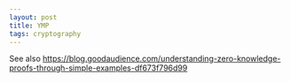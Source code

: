 ```yaml
---
layout: post
title: YMP
tags: cryptography
---
```


See also https://blog.goodaudience.com/understanding-zero-knowledge-proofs-through-simple-examples-df673f796d99

<script src="/resources/2022-ymp/ot.js" type="module"></script>
<!--<script src="/resources/2022-ymp/ymp.js" type="module"></script>-->
<script>
// TODO isea: use promises where user input matters?

// Protocol implementation as per
// https://citeseerx.ist.psu.edu/viewdoc/summary?doi=10.1.1.110.8816
// - paper indexing:
//   <-->  0..k-1
//   ^v    1..d
// - my indexing:
//   <-->  0..k-1
//   ^v    0..d-1
// and
// https://en.wikipedia.org/wiki/Yao%27s_Millionaires%27_problem
// beware its just a toy (bugs, side-channels, post-quantum crypto)
// TODO note: why JS? available, interactive

function getRandInt(n) {
	return Math.floor(Math.random() * n);
	if (typeof(getRandInt.seed) == 'undefined')
		getRandInt.seed = 42;
	// TODO replace with crypto API
	ret = (getRandInt.seed * 16807) % ((1 << 31) - 1);
	getRandInt.seed = ret;
	return ret % n;
}

function randBit() {
	return getRandInt(2);
}

/*
 * range
 * n	gets n-th least significant bit (0-based)
 * [low, high] low..high (incl.), (little endian: high..low)
 */
function getBit(a, range) {
	if (typeof(range) == 'number')
		range = BigInt(range);

	if (typeof(range) == 'bigint')
		return (a >> range) & 0x1n;

	let low = BigInt(range[0]);
	let high = BigInt(range[1]);
	let mask = (0x1n << (high - low + 1n)) - 1n;
	return (a >> low) & mask;
}

// TODO consider high-boundary exclusive
function setBit(a, range, val) {
	if (typeof(range) == 'number')
		range = BigInt(range);

	if (typeof(range) == 'bigint') {
		a = a & ~(0x1n << range);
		x = typeof(val) == 'function' ? val() : val
		a = a | (BigInt(x) << range);
		return a;
	}

	let low = range[0];
	let high = range[1];
	for (let i = low; i <= high; ++i)
		a = setBit(a, i, val);
	return a;
}

/*
 * n	input value
 * r	how many bits to rotate
 * w	wraparound width in bit
 */
function leftrot(n, r, w) {
	r = BigInt(r);
	w = BigInt(w);
	let full_mask = (0x1n << w) - 1n;
	let mask = ((0x1n << r) - 1n) << (w-r);

	// < r <  w-r <
	// ....|.......

	return	((n << r) & full_mask)
		|
		((n & mask) >> (w-r));
}

/*
 * a, b		ArrayBuffer
 * result	Uint8Array
 */
function xorArray(a, b) {
	// not working with 64b,
	// not ideal but avoid endianess issues when converting typed arrays
	// and easier alignment
	let va = new Uint16Array(a);
	let vb = new Uint16Array(b);
	console.assert(va.length == vb.length, va.length, vb.length);
	let res = new Uint16Array(va.length);
	for (let i = 0; i < res.length; ++i) {
		res[i] = va[i] ^ vb[i];
	}
	return new Uint8Array(res.buffer);
}

function hexArray(a) {
	if (typeof(a) == 'number' || typeof(a) == 'bigint')
		return a.toString(16).padStart(k/4, '0');
	let res = new Array();
	for (let i in a) {
		res[i] = hexArray(a[i]);
	}
	return res;
}

/*
 * E	group element, Uint8Array
 * 	returns a random group element
 */
function g2gHash(E) {
	let num = nacl.hash(E);
	return nacl.scalarMult.base(num.slice(0, SCALAR_LEN));
}

/*
 * n	number
 *	returns LE 2-complement encoded number as byte-array
 */
function num2bytes(n) {
	let result = new Array(32);
	let neg = (n < 0);
	n = neg ? -n-1 : n;
	n = BigInt(n);
	for (let i = 0; i < 32; ++i) {
		result[i] = Number(n % 256n);
		if (neg)
			result[i] = ~result[i];
		n = n / 256n;
	}
	//return new Uint8Array(result.reverse());
	return new Uint8Array(result);
}

function idx2Scalar(i) {
	i = BigInt(i);
	return num2bytes(8n*i);
}

/*
 * S		group elem sender (pub)
 * R		group elem receiver (pub)
 * K		group elem based on message + pk/sk exchange
 */
function keyGen(S, R, K) {
	let concat = new Uint8Array(S.length + R.length + K.length);
	concat.set(S, 0);
	concat.set(R, S.length);
	concat.set(K, S.length + R.length);
	// nacl's public box uses ECDH + salsa or? 1305
	return nacl.hash(concat);
}

var a = 0x17n;
var b = 0x0n;

// a,b,r,s 8,8,14,55 gives wrong result

// key len in OT
// must hold: k > d*d (even more, see below)
// k must be compatible with RSA message len
const k = 512;
// var d = 20;

// var k = 64;
var d = 6;
var d = 1;

// var k = 132;
// var d = 10;

function ioanis() {
console.log(
	"a:\t", a.toString(16),
	"b:\t", b.toString(16)
);

// Alice
let A = new Array(d);
for (let i = 0; i < d; ++i)
	A[i] = [0n, 0n];

// XXX paper states 2*k but makes no sense for rotations of k-bit numbers
// actually, there have to be at least d options (equal to guessing the
// position of highest decisive bit) but we use 2 bit encoding,
// so the rotation has to cover 2*d bits
// we could use even k bit rotation but:
//   a) that would inflict more contraints on the length of zero-zone to
//      avoid encountering zone of zeroes generated randomly
//   b) rotation boundary can be in the middle of the 2 encoding bits making 
//      result detection harder
let r = getRandInt(2*d);

// paper says "large enough" without clear specification
// paper specifies zone of zeroes to be from [d, d*d+d] interval
//   that gives s \in (3*d, d*d+3*d]
// k must be designed k >= d*d+3*d
let minZone = d;
console.assert(k >= d*d + 2*d + minZone);
let s = (2*d + minZone) + getRandInt(d*d);

console.log(
	"r = ", r,
	"s = ", s
);

// TODO refactor the A generation into more reusable code
for (let i = 0; i < d; ++i) {
	// set parts based on a[i]
	let l = 1 - Number(getBit(a, i));
	let m = 2*i; 

	// random triangle
	A[i][l] = setBit(A[i][l], [0, m-1], randBit);
	// decisive "diagonal"
	A[i][l] = setBit(A[i][l], m, getBit(a, i));
	A[i][l] = setBit(A[i][l], m+1, 1);

	// randomize others
	A[i][0] = setBit(A[i][0], [s, k-1], randBit);
	A[i][1] = setBit(A[i][1], [s, k-1], randBit);

	// top 2 bit must be bitwise equal not to corrupt '11' mark
	// XXX paper had this wrong
	A[i][0] = setBit(A[i][0], k-1, getBit(A[i][1], k-1));
	A[i][0] = setBit(A[i][0], k-2, getBit(A[i][1], k-2));
}

let S = new Array(d);
for (let i = 0; i < d; ++i) {
	S[i] = setBit(0n, [0, k-1], randBit);
	// debug: disable xor encryption
	// S[i] = setBit(0n, [0, k-1], 0);
}

// XXX paper botched this: only sendS must xor the mark, not S[d-1]
// mark is xor-sum of all As ^ the real mark (only top 2b)
// this way As would xor away, the result would me the real mark only then
let as = A.slice(0, d).map(x => getBit(x[0], [k-2, k-1]));
let xorval = as.reduce((acc, x) => acc ^= x, 0x3n);
let mark = 0n;
mark = setBit(mark, k-1, (xorval >> 1n));
mark = setBit(mark, k-2, xorval & 0x1n);

let A2 = new Array(d);
for (let i = 0; i < d; ++i) {
	A2[i] = Array(2);
	A2[i][0] = leftrot(A[i][0] ^ S[i], r, k);
	A2[i][1] = leftrot(A[i][1] ^ S[i], r, k);
	if (i == d-1){
		console.log(hexArray(A[i]), "^", hexArray(S[i]), "=", hexArray([A[i][0] ^ S[i], A[i][1] ^ S[i]]));
	}
}
console.log("A2\n", hexArray(A2));

sendS = leftrot(S.reduce((acc, x) => acc ^= x, mark), r, k);
console.log("sendS:\t", sendS.toString(16));

// Alice does OT of A2[i][0] and A2[i][1]
// Bob receives A2[i][b[i]]


// Bob's _R_eceipt as array
let R = new Array(d);

// TODO oblivious transfer here
for (let i = 0; i < d; ++i) {
	R[i] = A2[i][getBit(b, i)];
}

console.log("R:\t", hexArray(R));
let codeword = R.reduce((acc, x) => acc ^= x, sendS);
console.log("cw:\t", codeword.toString(16));


streak = 0;
let reply = undefined;
for (let j = k-1; j >= 0; --j) {
	if (getBit(codeword, j)) {
		if (streak >= minZone) {
			let r;
			// rotation in the middle 2b encoding
			if (j == 0)
				r = k-1;
			else
				r = j-1;
			reply = getBit(codeword, r);
		}
		streak = 0;
	} else
		++streak;
}
if (typeof(reply) == "undefined" && streak >= minZone) {
	reply = getBit(codeword, k-2);
}
console.assert(typeof(reply) != "undefined");

console.log(a, reply ? ">=" : "<",  b);
}

// Nevšímavý přenos
// https://dspace.cuni.cz/handle/20.500.11956/81963?show=full

// use the simplest OT with fix
// https://eprint.iacr.org/2015/267.pdf
// fix https://eprint.iacr.org/2017/1011.pdf

console.log("New algo");

document.addEventListener('DOMContentLoaded', () => {
	let ms1 = [new Uint8Array([11]), new Uint8Array([11])];
	let ms2 = [new Uint8Array([12]), new Uint8Array([12])];
	let ms3 = [new Uint8Array([14]), new Uint8Array([14])];
	window.sender = new window.VecSender(3, [ms1, ms2, ms3]);
	window.receiver = new window.VecReceiver(3, 2, [1,0,1]);
	
	// window.sender = new window.Sender(ms1);
	// window.receiver = new window.Receiver(2, 1);

	mS = sender.produceS();
	receiver.consumeS(mS);
	mR = receiver.produceR();
	sender.consumeR(mR);
	nonce = new Uint8Array(24);
	window.mEs = sender.produceEs(nonce);
	receiver.consumeEs(mEs, nonce);
	
	if (receiver.getMessage)
		console.log(receiver.getMessage());
	else
		console.log(receiver.m);
});

//    const SCALAR_LEN = 32; // B
//    const ELEMENT_LEN = 32; // B
//    
//    // Alice challenge
//    
//    let y = new Array(d);
//    let S = new Array(d);
//    let aliceT = new Array(d);
//    for (let i = 0; i < d; ++i) {
//    	y[i] = nacl.randomBytes(SCALAR_LEN); // TODO group cofactor
//    	S[i] = nacl.scalarMult.base(y[i]);
//    	aliceT[i] = g2gHash(S[i]);
//    }
//    
//    // TODO send S to Bob
//    
//    // Bob's response
//    // XXX S should be checked on group membership
//    let rcvS = S;
//    
//    let x = new Array(d);
//    let R = new Array(d);
//    let bobT = new Array(d);
//    for (let i = 0; i < d; ++i) {
//    	x[i] = nacl.randomBytes(SCALAR_LEN);
//    	bobT[i] = g2gHash(rcvS[i]);
//    
//    	let gf = nacl.lowlevel.gf;
//    	let a_ = [gf(), gf(), gf(), gf()];
//    	let b_ = [gf(), gf(), gf(), gf()];
//    	let s_ = new Uint8Array(ELEMENT_LEN);
//    
//    	// XXX if b[i] == 0, we drop bobT[i], is it secure?
//    	console.log("Bob:", getBit(b, i));
//    	nacl.lowlevel.unpackneg(a_, nacl.scalarMult(idx2Scalar(getBit(b, i)), bobT[i]));
//    	nacl.lowlevel.unpackneg(b_, nacl.scalarMult.base(x[i]));
//    	nacl.lowlevel.add(a_, b_);
//    	nacl.lowlevel.pack(s_, a_);
//    
//    	R[i] = s_;
//    }
//    
//    // TODO send R to Alice
//    // Alice's response 2 (transferring her messages)
//    
//    let A2 = new Array(d);
//    for (let i = 0; i < d; ++i) {
//    	A2[i] = [42, 11];
//    }
//    
//    // XXX R should be checked on group membership
//    let rcvR = R;
//    
//    // it'd be nice to use nacl's (public) box but it does salsa authentication which would interfere with OT paper assumptions
//    // - think about it more, I could use nonce=0 because I'd add variability in per-message computed "pubkey"
//    // - does Salsa bring robustness, i.e. ciphertext only decrypts with the correct key, other return failure (instead of noise)
//    //   - but is that a problem? could I enumerate possible keys to retrieve unselected messages?
//    //   - XXX I don't generate key via oracle but just encode salsa(R'^y)
//    //       TODO check simple-OT paper why hash functions are from R'xS
//    
//    // convert from 8b limbs to 16b limbs
//    let L_1 = new Float64Array(new Uint16Array(new Uint8Array(nacl.lowlevel.L).buffer))
//    L_1[0] -= 1; // assume LE, L[0] != 0
//    let sL_1 = new Uint8Array(32);
//    nacl.lowlevel.pack25519(sL_1, L_1); // this is not divisible by 8, so it'll fail to produce good iverse
//    
//    // this negative-one is a mess and it doesn't seem to work, furthermore I had
//    // to add 8*-hacks to bypass cofactor clamping
//    // - it seems the easiest would be to use ristretto group, implemented by ristretto-js for simplicity
//    // - or noble-ed25519 (not sure if it supports ristretto points arithmetics, undocumented feature)
//    
//    let eMessages = new Array(d);
//    for (let i = 0; i < d; ++i) {
//    	// TODO replace with constant
//    	eMessages[i] = new Array(2);
//    	for (let j = 0; j < 2; ++j) {
//    		let gf = nacl.lowlevel.gf;
//    		let a_ = [gf(), gf(), gf(), gf()];
//    		let b_ = [gf(), gf(), gf(), gf()];
//    		let s_ = new Uint8Array(32);
//    		let t_ = [gf(), gf(), gf(), gf()];
//    		let negt_ = [gf(), gf(), gf(), gf()];
//    		let negT = new Uint8Array(32);
//    
//    		nacl.lowlevel.unpackneg(t_, aliceT[i]); // XXX distortion point?
//    		nacl.lowlevel.scalarmult(negt_, t_, L_1); // XXX distortion point?
//    		nacl.lowlevel.pack(negT, negt_);
//    		/* T^-j = (T^-1)^j = (T^(L-1))^j */
//    		// nacl.lowlevel.unpackneg(a_, nacl.scalarMult(idx2Scalar(j), nacl.scalarMult(sL_1, aliceT[i])));
//    		nacl.lowlevel.unpackneg(a_, nacl.scalarMult(idx2Scalar(j), negT));
//    		//nacl.lowlevel.unpackneg(a_, nacl.scalarMult(idx2Scalar(j), aliceT[i]));
//    		console.log("a_, negT", a_, negT);
//    		nacl.lowlevel.unpackneg(b_, rcvR[i]);
//    		console.log("b_", b_);
//    		nacl.lowlevel.add(a_, b_); // XXX can s_ be distortion point?
//    		console.log("a_+", a_);
//    		nacl.lowlevel.pack(s_, a_); 
//    		console.log("s_", s_);
//    
//    		let Rm = s_;
//    
//    		let key = nacl.box.before(Rm, y[i])
//    		// XXX S,R should seed key generation, not nonce
//    		let nonce = keyGen(S[i], rcvR[i], new Uint8Array()).slice(0, nacl.box.nonceLength);
//    
//    		console.log("Ae:", num2bytes(A2[i][j]), nonce, key);
//    		let msg = nacl.box.after(num2bytes(A2[i][j]), nonce, key);
//    		eMessages[i][j] = msg;
//    	}
//    
//    }
//    
//    // TODO send eMessages
//    
//    // Bob's evaluation
//    
//    let oblA = new Array(d);
//    for (let i = 0; i < d; ++i) {
//    	let key = nacl.box.before(rcvS[i], x[i])
//    	let nonce = keyGen(rcvS[i], R[i], new Uint8Array()).slice(0, nacl.box.nonceLength);
//    	console.log("Bd:", eMessages[i][getBit(b, i)], nonce, key);
//    	let msg = nacl.box.open.after(eMessages[i][getBit(b, i)], nonce, key);
//    	oblA[i] = msg;
//    }
//    
//    console.log(oblA);





//  let kpA = nacl.box.keyPair();
//  let kpB = nacl.box.keyPair();
//  
//  shared = nacl.box.before(kpB.publicKey, kpA.secretKey);
//  nonce = new Uint8Array(24);
//  msg = new Uint8Array([1,2,3,4,5,6]);
//  box = nacl.box.after(msg, nonce, shared);
//  
//  outmsg = nacl.box.open.after(box, nonce, shared);

// TODO how original paper encodes b==0 into response
// TODO why original paper hashes group element for symmetric key?

// nacl.lowlevel works with all scalars (whole group?)
// whereas public API crypto_scalarmult et al works with scalars/8
/* References
https://github.com/archit-p/simplest-oblivious-transfer
- use cyclic group Z_p of random prime p

https://github.com/danzipie/simplest-ot/blob/master/src/main.rs
- rust impl, relies on operator overload for RistrettoPoint (i.e. inversion for free)
  - maybe use Ristretto js (https://github.com/novifinancial/ristretto255-js)
*/
</script>

